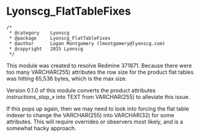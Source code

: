 # Lyonscg_FlatTableFixes
    /*
     * @category    Lyonscg
     * @package     Lyonscg_FlatTableFixes
     * @author      Logan Montgomery (lmontgomery@lyonscg.com)
     * @copyright   2015 Lyonscg
     */

This module was created to resolve Redmine 371871.  Because there were too many VARCHAR(255) attributes the
row size for the product flat tables was hitting 65,536 bytes, which is the max size.

Version 0.1.0 of this module converts the product attributes *instructions_step_x* into TEXT from VARCHAR(255)
to alleviate this issue.

If this pops up again, then we may need to look into forcing the flat table indexer to change the VARCHAR(255)
into VARCHAR(32) for some attributes.  This will require overrides or observers most likely, and is
a somewhat hacky approach.
